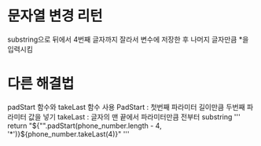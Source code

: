 # 문자열 변경 리턴
substring으로 뒤에서 4번째 글자까지 잘라서 변수에 저장한 후 나머지 글자만큼 *을 입력시킴

#
# 다른 해결법 
padStart 함수와 takeLast 함수 사용
PadStart : 첫번째 파라미터 길이만큼 두번째 파라미터 값을 넣기
takeLast : 글자의 맨 끝에서 파라미터만큼 전부터 substring
'''
return "${"".padStart(phone_number.length - 4, '*')}${phone_number.takeLast(4)}"
'''
